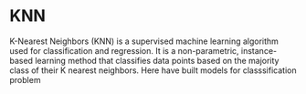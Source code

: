 # KNN
K-Nearest Neighbors (KNN) is a supervised machine learning algorithm used for classification and regression. It is a non-parametric, instance-based learning method that classifies data points based on the majority class of their K nearest neighbors. Here have built models for classsification problem

